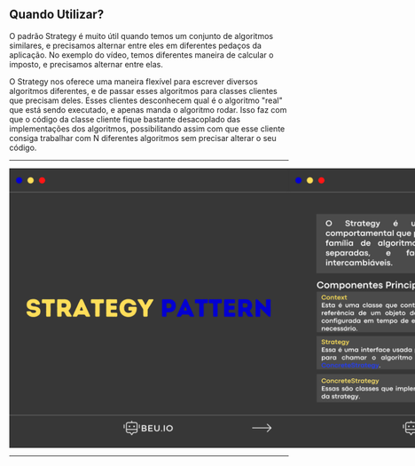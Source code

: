 ## Quando Utilizar?
O padrão Strategy é muito útil quando temos um conjunto de algoritmos similares, e precisamos alternar entre eles em diferentes pedaços da aplicação. No exemplo do vídeo, temos diferentes maneira de calcular o imposto, e precisamos alternar entre elas.

O Strategy nos oferece uma maneira flexível para escrever diversos algoritmos diferentes, e de passar esses algoritmos para classes clientes que precisam deles. Esses clientes desconhecem qual é o algoritmo "real" que está sendo executado, e apenas manda o algoritmo rodar. Isso faz com que o código da classe cliente fique bastante desacoplado das implementações dos algoritmos, possibilitando assim com que esse cliente consiga trabalhar com N diferentes algoritmos sem precisar alterar o seu código.

--- 

<div align="center" style="display: flex"><br>
  <img align="center" alt="img-1" src="./Assets/1.png">
  <img align="center" alt="img-1" src="./Assets/2.png">
  <img align="center" alt="img-1" src="./Assets/3.png">
  <img align="center" alt="img-1" src="./Assets/4.png">
  <img align="center" alt="img-1" src="./Assets/5.png">
  <img align="center" alt="img-1" src="./Assets/6.png">
  <img align="center" alt="img-1" src="./Assets/7.png">
</div>

---